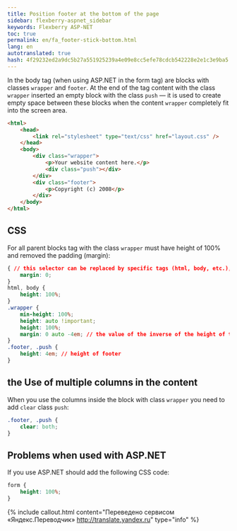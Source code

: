 ```yaml
--- 
title: Position footer at the bottom of the page 
sidebar: flexberry-aspnet_sidebar 
keywords: Flexberry ASP-NET 
toc: true 
permalink: en/fa_footer-stick-bottom.html 
lang: en 
autotranslated: true 
hash: 4f29232ed2a9dc5b27a551925239a4e09e8cc5efe78cdcb542228e2e1c3e9ba5 
--- 
```


In the body tag (when using ASP.NET in the form tag) are blocks with classes `wrapper` and `footer`. At the end of the tag content with the class `wrapper` inserted an empty block with the class `push` — it is used to create empty space between these blocks when the content `wrapper` completely fit into the screen area. 

```html
<html>
    <head>
        <link rel="stylesheet" type="text/css" href="layout.css" />
    </head>
    <body>
        <div class="wrapper">
            <p>Your website content here.</p>
            <div class="push"></div>
        </div>
        <div class="footer">
            <p>Copyright (c) 2008</p>
        </div>
    </body>
</html>
``` 

## CSS 

For all parent blocks tag with the class `wrapper` must have height of 100% and removed the padding (margin): 

```css
{ // this selector can be replaced by specific tags (html, body, etc.), if its properties of breaking the display of other elements 
    margin: 0; 
}
html, body {
    height: 100%;
}
.wrapper {
    min-height: 100%;
    height: auto !important;
    height: 100%;
    margin: 0 auto -4em; // the value of the inverse of the height of the footer 
}
.footer, .push {
    height: 4em; // height of footer 
}
``` 

## the Use of multiple columns in the content 

When you use the columns inside the block with class `wrapper` you need to add `clear` class `push`: 

```css
.footer, .push {
    clear: both;
}
``` 

## Problems when used with ASP.NET 

If you use ASP.NET should add the following CSS code: 

```css
form {
    height: 100%;
}
``` 



{% include callout.html content="Переведено сервисом «Яндекс.Переводчик» <http://translate.yandex.ru>" type="info" %}